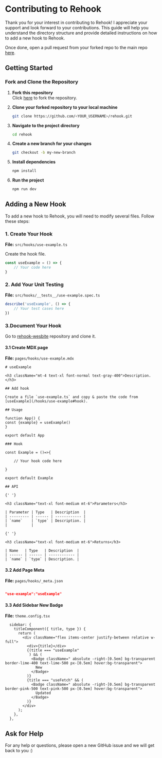 # Contributing to Rehook

Thank you for your interest in contributing to Rehook! I appreciate your support and look forward to your contributions. This guide will help you understand the directory structure and provide detailed instructions on how to add a new hook to Rehook.

Once done, open a pull request from your forked repo to the main repo [here](https://github.com/alamenai/rehook/compare).

## Getting Started

### Fork and Clone the Repository

1. **Fork this repository**  
   Click [here](https://github.com/alamenai/rehook/fork) to fork the repository.

2. **Clone your forked repository to your local machine**

    ```bash
    git clone https://github.com/<YOUR_USERNAME>/rehook.git
    ```

3. **Navigate to the project directory**

    ```bash
    cd rehook
    ```

4. **Create a new branch for your changes**

    ```bash
    git checkout -b my-new-branch
    ```

5. **Install dependencies**

    ```bash
    npm install
    ```

6. **Run the project**
    ```bash
    npm run dev
    ```

## Adding a New Hook

To add a new hook to Rehook, you will need to modify several files. Follow these steps:

### 1. Create Your Hook

**File:** `src/hooks/use-example.ts`

Create the hook file.

```ts
const useExample = () => {
    // Your code here
}
```

### 2. Add Your Unit Testing

**File:** `src/hooks/__tests__/use-example.spec.ts`

```ts
describe('useExample', () => {
    // Your test cases here
})
```

### 3.Document Your Hook

Go to [rehook-wesbite](https://github.com/alamenai/rehook-website) repository and clone it.

#### 3.1 Create MDX page

**File:** `pages/hooks/use-example.mdx`

```mdx
# useExample

<h3 className="mt-4 text-xl font-normal text-gray-400">Description.</h3>

## Add hook

Create a file `use-example.ts` and copy & paste the code from [useExample](/hooks/use-example#hook).

## Usage

function App() {
const {example} = useExample()
}

export default App

### Hook

const Example = ()=>{

    // Your hook code here

}

export default Example

## API

{' '}

<h3 className="text-xl font-medium mt-6">Parameters</h3>

| Parameter | Type   | Description  |
| --------- | ------ | ------------ |
| `name`    | `type` | Description. |
|           |

{' '}

<h3 className="text-xl font-medium mt-6">Returns</h3>

| Name   | Type   | Description  |
| ------ | ------ | ------------ |
| `name` | `type` | Description. |
```

#### 3.2 Add Page Meta

**File:** `pages/hooks/_meta.json`

```json

"use-example":"useExample"

```

#### 3.3 Add Sidebar New Badge

**File:** `theme.config.tsx`

```tsx
  sidebar: {
    titleComponent({ title, type }) {
      return (
        <div className="flex items-center justify-between relative w-full">
          <div>{title}</div>
          {(title === "useExample"
           ) && (
            <Badge className=" absolute -right-[0.5em] bg-transparent border-lime-400 text-lime-500 px-[0.5em] hover:bg-transparent">
              New
            </Badge>
          )}
          {title === "useFetch" && (
            <Badge className=" absolute -right-[0.5em] bg-transparent border-pink-500 text-pink-500 px-[0.5em] hover:bg-transparent">
              Updated
            </Badge>
          )}
        </div>
      );
    },
  },

```

## Ask for Help

For any help or questions, please open a new GitHub issue and we will get back to you :)

